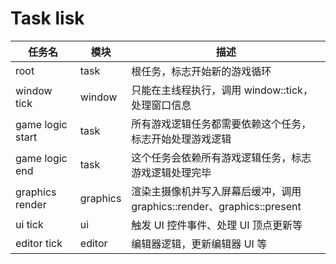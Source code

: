 # Task lisk

|任务名|模块|描述|
|---|---|---|
|root|task|根任务，标志开始新的游戏循环|
|window tick|window|只能在主线程执行，调用 window::tick，处理窗口信息|
|game logic start|task|所有游戏逻辑任务都需要依赖这个任务，标志开始处理游戏逻辑|
|game logic end|task|这个任务会依赖所有游戏逻辑任务，标志游戏逻辑处理完毕|
|graphics render|graphics|渲染主摄像机并写入屏幕后缓冲，调用 graphics::render、graphics::present|
|ui tick|ui|触发 UI 控件事件、处理 UI 顶点更新等|
|editor tick|editor|编辑器逻辑，更新编辑器 UI 等|
